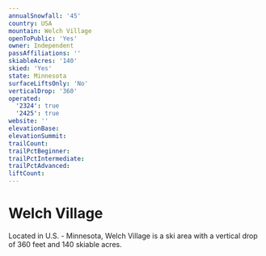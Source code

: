 ```yaml
---
annualSnowfall: '45'
country: USA
mountain: Welch Village
openToPublic: 'Yes'
owner: Independent
passAffiliations: ''
skiableAcres: '140'
skied: 'Yes'
state: Minnesota
surfaceLiftsOnly: 'No'
verticalDrop: '360'
operated:
  '2324': true
  '2425': true
website: ''
elevationBase:
elevationSummit:
trailCount:
trailPctBeginner:
trailPctIntermediate:
trailPctAdvanced:
liftCount:
---
```



# Welch Village

Located in U.S. - Minnesota, Welch Village is a ski area with a vertical drop of 360 feet and 140 skiable acres.
